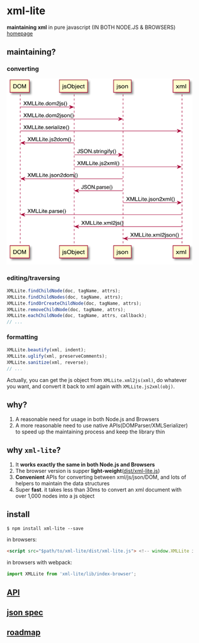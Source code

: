 xml-lite
========

**maintaining xml** in pure javascript (IN BOTH NODE.JS &amp; BROWSERS) [homepage](https://leungwensen.github.io/xml-lite/)

## maintaining?

### converting

![converting](./assets/converting.png)

### editing/traversing

```javascript
XMLLite.findChildNode(doc, tagName, attrs);
XMLLite.findChildNodes(doc, tagName, attrs);
XMLLite.findOrCreateChildNode(doc, tagName, attrs);
XMLLite.removeChildNode(doc, tagName, attrs);
XMLLite.eachChildNode(doc, tagName, attrs, callback);
// ...
```

### formatting

```javascript
XMLLite.beautify(xml, indent);
XMLLite.uglify(xml, preserveComments);
XMLLite.sanitize(xml, reverse);
// ...
```

Actually, you can get the js object from `XMLLite.xml2js(xml)`, do whatever you want, and convert it back to xml again with `XMLLite.js2xml(obj)`.

## why?

1. A reasonable need for usage in both Node.js and Browsers
2. A more reasonable need to use native APIs(DOMParser/XMLSerializer) to speed up the maintaining process and keep the library thin

## why `xml-lite`?

1. It **works exactly the same in both Node.js and Browsers**
2. The browser version is supper **light-weight**([dist/xml-lite.js](./dist/xml-lite.js))
3. **Convenient** APIs for converting between xml/js/json/DOM, and lots of helpers to maintain the data structures
4. Super **fast**. it takes less than 30ms to convert an xml document with over 1,000 nodes into a js object

## install

```shell
$ npm install xml-lite --save
```

in browsers:

```html
<script src="$path/to/xml-lite/dist/xml-lite.js"> <!-- window.XMLLite is available -->
```

in browsers with webpack:

```javascript
import XMLLite from 'xml-lite/lib/index-browser';
```

## [API](./doc/api.md)

## [json spec](./doc/json-spec.md)

## [roadmap](./doc/roadmap.md)
